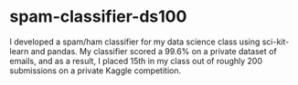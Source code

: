 # spam-classifier-ds100

I developed a spam/ham classifier for my data science class using sci-kit-learn and pandas. My classifier scored a 99.6% on a private dataset of emails, and as a result, I placed 15th in my class out of roughly 200 submissions on a private Kaggle competition.
